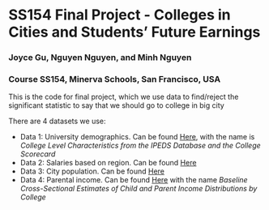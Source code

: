 # SS154 Final Project - Colleges in Cities and Students’ Future Earnings

### Joyce Gu, Nguyen Nguyen, and Minh Nguyen

### Course SS154, Minerva Schools, San Francisco, USA

This is the code for final project, which we use data 
to find/reject the significant statistic to say that we should go to college in big city

There are 4 datasets we use:
- Data 1: University demographics. Can be found [Here](https://opportunityinsights.org/data/), with the name is _College Level Characteristics from the IPEDS Database and the College Scorecard_
- Data 2: Salaries based on region. Can be found [Here](https://www.kaggle.com/wsj/college-salaries?select=salaries-by-region.csv)
- Data 3: City population. Can be found [Here](https://docs.google.com/spreadsheets/d/e/2PACX-1vTcLn5ahGpzQAAK4MZqlZ-vcsR2OjjxECPN4hOMnegZphhmKP6VGG4GhXVBV9qnjU4azuRC_OaURp8X/pub?gid=1955362680&single=true&output=csv)
- Data 4: Parental income. Can be found [Here](https://opportunityinsights.org/data/) with the name _Baseline Cross-Sectional Estimates of Child and Parent Income Distributions by College_
